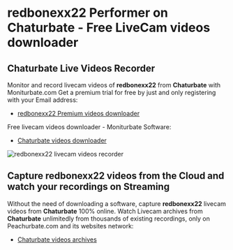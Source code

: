 # redbonexx22 Performer on Chaturbate - Free LiveCam videos downloader

## Chaturbate Live Videos Recorder

Monitor and record livecam videos of **redbonexx22** from **Chaturbate** with Moniturbate.com
Get a premium trial for free by just and only registering with your Email address:
* [redbonexx22 Premium videos downloader](https://moniturbate.com/request-demo-licence-key.html)

Free livecam videos downloader - Moniturbate Software:
* [Chaturbate videos downloader](https://moniturbate.com/moniturbate-download-software.html)

![redbonexx22 livecam videos recorder](https://peachurnet.com/templates/moniturbate-software.png)


## Capture redbonexx22 videos from the Cloud and watch your recordings on Streaming

Without the need of downloading a software, capture **redbonexx22** livecam videos from **Chaturbate** 100% online.
Watch Livecam archives from **Chaturbate** unlimitedly from thousands of existing recordings, only on Peachurbate.com and its websites network:
* [Chaturbate videos archives](https://peachurnet.com/)
